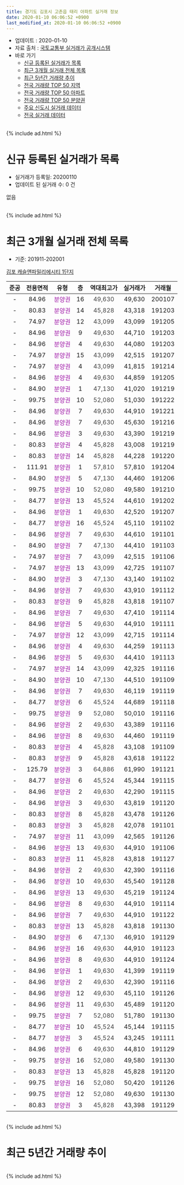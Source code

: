 ```yaml
---
title: 경기도 김포시 고촌읍 태리 아파트 실거래 정보
date: 2020-01-10 06:06:52 +0900
last_modified_at: 2020-01-10 06:06:52 +0900
---
```


* 업데이트 : 2020-01-10
* 자료 출처 : [국토교통부 실거래가 공개시스템](http://rt.molit.go.kr)
* 바로 가기
    * [신규 등록된 실거래가 목록](#신규-등록된-실거래가-목록)
    * [최근 3개월 실거래 전체 목록](#최근-3개월-실거래-전체-목록)
    * [최근 5년간 거래량 추이](#최근-5년간-거래량-추이)
    * [전국 거래량 TOP 50 지역](https://inasie.github.io/apt-trade-info/최근-3개월-전국에서-가장-거래가-많이-발생한-지역)
    * [전국 거래량 TOP 50 아파트](https://inasie.github.io/apt-trade-info/최근-3개월-전국에서-가장-거래가-많이-발생한-아파트)
    * [전국 거래량 TOP 50 분양권](https://inasie.github.io/apt-trade-info/최근-3개월-전국에서-가장-거래가-많이-발생한-분양권)
    * [주요 신도시 실거래 데이터](https://inasie.github.io/apt-trade-info/주요-신도시)
    * [전국 실거래 데이터](https://inasie.github.io/apt-trade-info/전국)
<br>
{% include ad.html %}
<br>

# 신규 등록된 실거래가 목록
* 실거래가 등록일: 20200110
* 업데이트 된 실거래 수: 0 건

없음

<br>
{% include ad.html %}
<br>

# 최근 3개월 실거래 전체 목록
* 기준: 201911-202001


[김포 캐슬앤파밀리에시티 1단지](https://search.naver.com/search.naver?query=%EA%B2%BD%EA%B8%B0%EB%8F%84+%EA%B9%80%ED%8F%AC%EC%8B%9C+%EA%B3%A0%EC%B4%8C%EC%9D%8D+%ED%83%9C%EB%A6%AC+%EA%B9%80%ED%8F%AC+%EC%BA%90%EC%8A%AC%EC%95%A4%ED%8C%8C%EB%B0%80%EB%A6%AC%EC%97%90%EC%8B%9C%ED%8B%B0+1%EB%8B%A8%EC%A7%80)

|준공|전용면적|유형|층|역대최고가|실거래가|거래월|
|:---:|:---:|:---:|:---:|:---:|:---:|:---:|
|-|84.96|<span style="color:#9C11A5">분양권</span>|16|<span style="color:#444444">49,630</span>|49,630|200107|
|-|80.83|<span style="color:#9C11A5">분양권</span>|14|<span style="color:#444444">45,828</span>|43,318|191203|
|-|74.97|<span style="color:#9C11A5">분양권</span>|12|<span style="color:#444444">43,099</span>|43,099|191205|
|-|84.96|<span style="color:#9C11A5">분양권</span>|9|<span style="color:#444444">49,630</span>|44,710|191203|
|-|84.96|<span style="color:#9C11A5">분양권</span>|4|<span style="color:#444444">49,630</span>|44,080|191203|
|-|74.97|<span style="color:#9C11A5">분양권</span>|15|<span style="color:#444444">43,099</span>|42,515|191207|
|-|74.97|<span style="color:#9C11A5">분양권</span>|4|<span style="color:#444444">43,099</span>|41,815|191214|
|-|84.96|<span style="color:#9C11A5">분양권</span>|4|<span style="color:#444444">49,630</span>|44,859|191205|
|-|84.90|<span style="color:#9C11A5">분양권</span>|1|<span style="color:#444444">47,130</span>|41,020|191219|
|-|99.75|<span style="color:#9C11A5">분양권</span>|10|<span style="color:#444444">52,080</span>|51,030|191222|
|-|84.96|<span style="color:#9C11A5">분양권</span>|7|<span style="color:#444444">49,630</span>|44,910|191221|
|-|84.96|<span style="color:#9C11A5">분양권</span>|7|<span style="color:#444444">49,630</span>|45,630|191216|
|-|84.96|<span style="color:#9C11A5">분양권</span>|3|<span style="color:#444444">49,630</span>|43,390|191219|
|-|80.83|<span style="color:#9C11A5">분양권</span>|4|<span style="color:#444444">45,828</span>|43,008|191219|
|-|80.83|<span style="color:#9C11A5">분양권</span>|14|<span style="color:#444444">45,828</span>|44,228|191220|
|-|111.91|<span style="color:#9C11A5">분양권</span>|1|<span style="color:#444444">57,810</span>|57,810|191204|
|-|84.90|<span style="color:#9C11A5">분양권</span>|5|<span style="color:#444444">47,130</span>|44,460|191206|
|-|99.75|<span style="color:#9C11A5">분양권</span>|10|<span style="color:#444444">52,080</span>|49,580|191210|
|-|84.77|<span style="color:#9C11A5">분양권</span>|13|<span style="color:#444444">45,524</span>|44,610|191202|
|-|84.96|<span style="color:#9C11A5">분양권</span>|1|<span style="color:#444444">49,630</span>|42,520|191207|
|-|84.77|<span style="color:#9C11A5">분양권</span>|16|<span style="color:#444444">45,524</span>|45,110|191102|
|-|84.96|<span style="color:#9C11A5">분양권</span>|7|<span style="color:#444444">49,630</span>|44,610|191101|
|-|84.90|<span style="color:#9C11A5">분양권</span>|7|<span style="color:#444444">47,130</span>|44,410|191103|
|-|74.97|<span style="color:#9C11A5">분양권</span>|7|<span style="color:#444444">43,099</span>|42,515|191106|
|-|74.97|<span style="color:#9C11A5">분양권</span>|13|<span style="color:#444444">43,099</span>|42,725|191107|
|-|84.90|<span style="color:#9C11A5">분양권</span>|3|<span style="color:#444444">47,130</span>|43,140|191102|
|-|84.96|<span style="color:#9C11A5">분양권</span>|7|<span style="color:#444444">49,630</span>|43,910|191112|
|-|80.83|<span style="color:#9C11A5">분양권</span>|9|<span style="color:#444444">45,828</span>|43,818|191107|
|-|84.96|<span style="color:#9C11A5">분양권</span>|7|<span style="color:#444444">49,630</span>|47,410|191114|
|-|84.96|<span style="color:#9C11A5">분양권</span>|5|<span style="color:#444444">49,630</span>|44,910|191111|
|-|74.97|<span style="color:#9C11A5">분양권</span>|12|<span style="color:#444444">43,099</span>|42,715|191114|
|-|84.96|<span style="color:#9C11A5">분양권</span>|4|<span style="color:#444444">49,630</span>|44,259|191113|
|-|84.96|<span style="color:#9C11A5">분양권</span>|5|<span style="color:#444444">49,630</span>|44,410|191113|
|-|74.97|<span style="color:#9C11A5">분양권</span>|14|<span style="color:#444444">43,099</span>|42,325|191116|
|-|84.90|<span style="color:#9C11A5">분양권</span>|10|<span style="color:#444444">47,130</span>|44,510|191109|
|-|84.96|<span style="color:#9C11A5">분양권</span>|7|<span style="color:#444444">49,630</span>|46,119|191119|
|-|84.77|<span style="color:#9C11A5">분양권</span>|6|<span style="color:#444444">45,524</span>|44,689|191118|
|-|99.75|<span style="color:#9C11A5">분양권</span>|9|<span style="color:#444444">52,080</span>|50,010|191116|
|-|84.96|<span style="color:#9C11A5">분양권</span>|2|<span style="color:#444444">49,630</span>|43,389|191116|
|-|84.96|<span style="color:#9C11A5">분양권</span>|8|<span style="color:#444444">49,630</span>|44,460|191119|
|-|80.83|<span style="color:#9C11A5">분양권</span>|4|<span style="color:#444444">45,828</span>|43,108|191109|
|-|80.83|<span style="color:#9C11A5">분양권</span>|9|<span style="color:#444444">45,828</span>|43,618|191122|
|-|125.79|<span style="color:#9C11A5">분양권</span>|3|<span style="color:#444444">64,886</span>|61,990|191121|
|-|84.77|<span style="color:#9C11A5">분양권</span>|6|<span style="color:#444444">45,524</span>|45,344|191115|
|-|84.96|<span style="color:#9C11A5">분양권</span>|2|<span style="color:#444444">49,630</span>|42,290|191115|
|-|84.96|<span style="color:#9C11A5">분양권</span>|3|<span style="color:#444444">49,630</span>|43,819|191120|
|-|80.83|<span style="color:#9C11A5">분양권</span>|8|<span style="color:#444444">45,828</span>|43,478|191126|
|-|80.83|<span style="color:#9C11A5">분양권</span>|3|<span style="color:#444444">45,828</span>|42,078|191101|
|-|74.97|<span style="color:#9C11A5">분양권</span>|11|<span style="color:#444444">43,099</span>|42,565|191126|
|-|84.96|<span style="color:#9C11A5">분양권</span>|13|<span style="color:#444444">49,630</span>|44,910|191106|
|-|80.83|<span style="color:#9C11A5">분양권</span>|11|<span style="color:#444444">45,828</span>|43,818|191127|
|-|84.96|<span style="color:#9C11A5">분양권</span>|2|<span style="color:#444444">49,630</span>|42,390|191116|
|-|84.96|<span style="color:#9C11A5">분양권</span>|10|<span style="color:#444444">49,630</span>|45,540|191128|
|-|84.96|<span style="color:#9C11A5">분양권</span>|13|<span style="color:#444444">49,630</span>|45,219|191124|
|-|84.96|<span style="color:#9C11A5">분양권</span>|8|<span style="color:#444444">49,630</span>|44,910|191114|
|-|84.96|<span style="color:#9C11A5">분양권</span>|7|<span style="color:#444444">49,630</span>|44,910|191122|
|-|80.83|<span style="color:#9C11A5">분양권</span>|13|<span style="color:#444444">45,828</span>|43,818|191130|
|-|84.90|<span style="color:#9C11A5">분양권</span>|6|<span style="color:#444444">47,130</span>|46,910|191129|
|-|84.96|<span style="color:#9C11A5">분양권</span>|16|<span style="color:#444444">49,630</span>|44,910|191123|
|-|84.96|<span style="color:#9C11A5">분양권</span>|8|<span style="color:#444444">49,630</span>|44,910|191124|
|-|84.96|<span style="color:#9C11A5">분양권</span>|1|<span style="color:#444444">49,630</span>|41,399|191119|
|-|84.96|<span style="color:#9C11A5">분양권</span>|2|<span style="color:#444444">49,630</span>|42,390|191116|
|-|84.96|<span style="color:#9C11A5">분양권</span>|12|<span style="color:#444444">49,630</span>|45,110|191126|
|-|84.96|<span style="color:#9C11A5">분양권</span>|11|<span style="color:#444444">49,630</span>|45,489|191120|
|-|99.75|<span style="color:#9C11A5">분양권</span>|7|<span style="color:#444444">52,080</span>|51,780|191130|
|-|84.77|<span style="color:#9C11A5">분양권</span>|10|<span style="color:#444444">45,524</span>|45,144|191115|
|-|84.77|<span style="color:#9C11A5">분양권</span>|3|<span style="color:#444444">45,524</span>|43,245|191111|
|-|84.96|<span style="color:#9C11A5">분양권</span>|6|<span style="color:#444444">49,630</span>|44,810|191129|
|-|99.75|<span style="color:#9C11A5">분양권</span>|16|<span style="color:#444444">52,080</span>|49,580|191130|
|-|80.83|<span style="color:#9C11A5">분양권</span>|13|<span style="color:#444444">45,828</span>|45,828|191120|
|-|99.75|<span style="color:#9C11A5">분양권</span>|16|<span style="color:#444444">52,080</span>|50,420|191126|
|-|99.75|<span style="color:#9C11A5">분양권</span>|12|<span style="color:#444444">52,080</span>|49,630|191130|
|-|80.83|<span style="color:#9C11A5">분양권</span>|3|<span style="color:#444444">45,828</span>|43,398|191129|


<br>
{% include ad.html %}
<br>

# 최근 5년간 거래량 추이


<div style="width:100%;">
    <canvas id="deal_progress" height="200"></canvas>
</div>

<script>
new Chart(document.getElementById("deal_progress"), {
    type: 'line',
    data: {
        labels: ['201501','201502','201503','201504','201505','201506','201507','201508','201509','201510','201511','201512','201601','201602','201603','201604','201605','201606','201607','201608','201609','201610','201611','201612','201701','201702','201703','201704','201705','201706','201707','201708','201709','201710','201711','201712','201801','201802','201803','201804','201805','201806','201807','201808','201809','201810','201811','201812','201901','201902','201903','201904','201905','201906','201907','201908','201909','201910','201911','201912','202001'],
        datasets: [{
            label: '매매',
            pointRadius: 1,
            data: [0, 0, 0, 0, 0, 0, 0, 0, 0, 0, 0, 0, 0, 0, 0, 0, 0, 0, 0, 0, 0, 0, 0, 0, 0, 0, 0, 0, 0, 0, 0, 0, 0, 0, 0, 0, 0, 0, 0, 0, 0, 0, 0, 0, 0, 0, 0, 0, 178, 10, 5, 2, 10, 12, 16, 19, 21, 51, 53, 19, 1],
            borderColor: "rgba(255, 201, 14, 1)",
            backgroundColor: "rgba(255, 201, 14, 0.5)",
            fill: false,
            lineTension: 0
        },{
            label: '전월세',
            pointRadius: 1,
            data: [0, 0, 0, 0, 0, 0, 0, 0, 0, 0, 0, 0, 0, 0, 0, 0, 0, 0, 0, 0, 0, 0, 0, 0, 0, 0, 0, 0, 0, 0, 0, 0, 0, 0, 0, 0, 0, 0, 0, 0, 0, 0, 0, 0, 0, 0, 0, 0, 0, 0, 0, 0, 0, 0, 0, 0, 0, 0, 0, 0, 0],
            borderColor: "rgba(0, 141, 185, 1)",
            backgroundColor: "rgba(0, 141, 185, 0.5)",
            fill: false,
            lineTension: 0
        }
        ]
    },
    options: {
        responsive: true,
        title: {
            display: false
        },
        tooltips: {
            mode: 'index',
            intersect: false
        },
        hover: {
            mode: 'nearest',
            intersect: true
        },
        scales: {
            xAxes: [{
                display: true,
                scaleLabel: {
                    display: true,
                    labelString: '년/월'
                }
            }],
            yAxes: [{
                display: true,
                ticks: {
                    suggestedMin: 0,
                },
                scaleLabel: {
                    display: true,
                    labelString: '실거래 수'
                }
            }]
        }
    }
});

</script>


<br>
{% include ad.html %}
<br>


